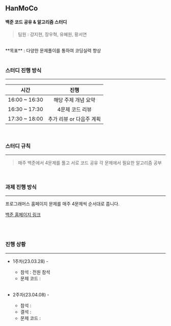 ## HanMoCo 
#### 백준 코드 공유 & 알고리즘 스터디

> 팀원 : 강지현, 장우혁, 유혜원, 황서연

<br>
**목표** : 다양한 문제풀이를 통하여 코딩실력 향상
<br>

<br>

### 스터디 진행 방식

---

|     시간      |                진행                 |
| :-----------: | :---------------------------------: |
| 16:00 ~ 16:30 |         해당 주제 개념 요약         |
| 16:30 ~ 17:30 |           4문제 코드 리뷰           |
| 17:30 ~ 18:00 | 추가 리뷰 or 다음주 계획  |

<br>

### 스터디 규칙

---

> 매주 백준에서 4문제를 풀고 서로 코드 공유
> 각 문제에서 필요한 알고리즘 공부 

<br>

### 과제 진행 방식

---

프로그래머스 홈페이지 문제를 매주 4문제씩 순서대로 풉니다.

[백준 홈페이지 링크](<https://www.acmicpc.net/>)

<br>

<br>

### 진행 상황

---

- 1주차(23.03.28) - 

  - 참석 : 전원 참석
  - 문제 코드 :
  <br>

- 2주차(23.04.08) - 

  - 참석 :
  - 결석 : 
  - 문제 코드 : 

  <br>

